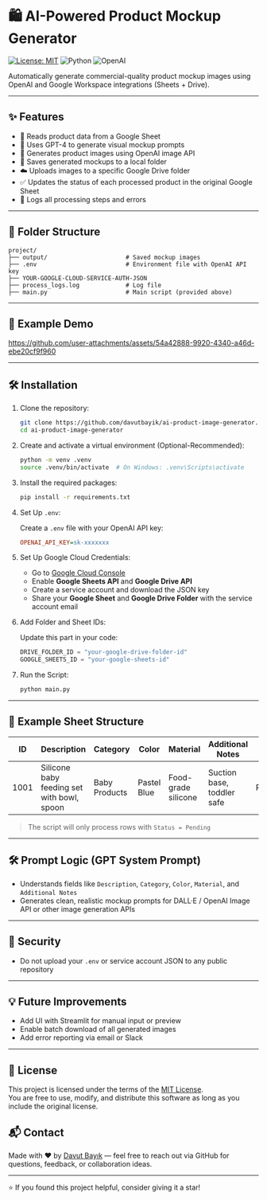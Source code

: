 # 🛍️ AI-Powered Product Mockup Generator

[![License: MIT](https://img.shields.io/badge/License-MIT-yellow.svg)](LICENSE)
![Python](https://img.shields.io/badge/python-3.11+-blue)
![OpenAI](https://img.shields.io/badge/OpenAI-GPT--4.0-green)

Automatically generate commercial-quality product mockup images using OpenAI and Google Workspace integrations (Sheets + Drive).

---

## ✨ Features

* 🔎 Reads product data from a Google Sheet
* 🧠 Uses GPT-4 to generate visual mockup prompts
* 🎨 Generates product images using OpenAI image API
* 💾 Saves generated mockups to a local folder
* ☁️ Uploads images to a specific Google Drive folder
* ✅ Updates the status of each processed product in the original Google Sheet
* 📜 Logs all processing steps and errors

---

## 📁 Folder Structure

```
project/
├── output/                      # Saved mockup images
├── .env                         # Environment file with OpenAI API key
├── YOUR-GOOGLE-CLOUD-SERVICE-AUTH-JSON
├── process_logs.log             # Log file
├── main.py                      # Main script (provided above)
```

---

## 🎥 Example Demo


https://github.com/user-attachments/assets/54a42888-9920-4340-a46d-ebe20cf9f960


---

## 🛠️ Installation

1. Clone the repository:
   
   ```bash
   git clone https://github.com/davutbayik/ai-product-image-generator.git
   cd ai-product-image-generator

2. Create and activate a virtual environment (Optional-Recommended):
   
   ```bash
   python -m venv .venv
   source .venv/bin/activate  # On Windows: .venv\Scripts\activate

3. Install the required packages:
   
   ```bash
   pip install -r requirements.txt

4. Set Up `.env`:
   
   Create a `.env` file with your OpenAI API key:
   
   ```ini
   OPENAI_API_KEY=sk-xxxxxxx
   ```

5. Set Up Google Cloud Credentials:
     
     * Go to [Google Cloud Console](https://console.cloud.google.com/)
     * Enable **Google Sheets API** and **Google Drive API**
     * Create a service account and download the JSON key
     * Share your **Google Sheet** and **Google Drive Folder** with the service account email

6. Add Folder and Sheet IDs:
 
     Update this part in your code:
     
     ```python
     DRIVE_FOLDER_ID = "your-google-drive-folder-id"
     GOOGLE_SHEETS_ID = "your-google-sheets-id"
     ```

7. Run the Script:

     ```bash
     python main.py
     ```

---

## 🧪 Example Sheet Structure

| ID   | Description                                | Category      | Color       | Material            | Additional Notes           | Status  |
| ---- | ------------------------------------------ | ------------- | ----------- | ------------------- | -------------------------- | ------- |
| 1001 | Silicone baby feeding set with bowl, spoon | Baby Products | Pastel Blue | Food-grade silicone | Suction base, toddler safe | Pending |

> The script will only process rows with `Status = Pending`

---

## 🛠️ Prompt Logic (GPT System Prompt)

* Understands fields like `Description`, `Category`, `Color`, `Material`, and `Additional Notes`
* Generates clean, realistic mockup prompts for DALL·E / OpenAI Image API or other image generation APIs

---

## 🔐 Security

* Do not upload your `.env` or service account JSON to any public repository

---

## 💡 Future Improvements

* Add UI with Streamlit for manual input or preview
* Enable batch download of all generated images
* Add error reporting via email or Slack

---

## 📄 License

This project is licensed under the terms of the [MIT License](LICENSE).  
You are free to use, modify, and distribute this software as long as you include the original license.

## 📬 Contact

Made with ❤️ by [Davut Bayık](https://github.com/davutbayik) — feel free to reach out via GitHub for questions, feedback, or collaboration ideas.

---

⭐ If you found this project helpful, consider giving it a star!
